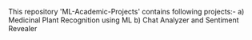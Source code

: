 This repository 'ML-Academic-Projects' contains following projects:-
a) Medicinal Plant Recognition using ML
b) Chat Analyzer and Sentiment Revealer
